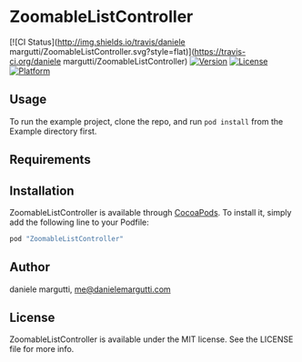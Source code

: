 # ZoomableListController

[![CI Status](http://img.shields.io/travis/daniele margutti/ZoomableListController.svg?style=flat)](https://travis-ci.org/daniele margutti/ZoomableListController)
[![Version](https://img.shields.io/cocoapods/v/ZoomableListController.svg?style=flat)](http://cocoapods.org/pods/ZoomableListController)
[![License](https://img.shields.io/cocoapods/l/ZoomableListController.svg?style=flat)](http://cocoapods.org/pods/ZoomableListController)
[![Platform](https://img.shields.io/cocoapods/p/ZoomableListController.svg?style=flat)](http://cocoapods.org/pods/ZoomableListController)

## Usage

To run the example project, clone the repo, and run `pod install` from the Example directory first.

## Requirements

## Installation

ZoomableListController is available through [CocoaPods](http://cocoapods.org). To install
it, simply add the following line to your Podfile:

```ruby
pod "ZoomableListController"
```

## Author

daniele margutti, me@danielemargutti.com

## License

ZoomableListController is available under the MIT license. See the LICENSE file for more info.
